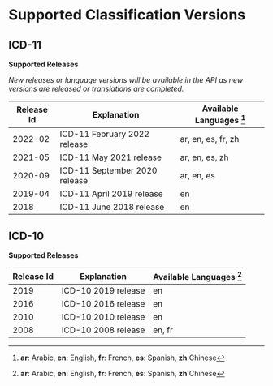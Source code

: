 ﻿# Supported Classification Versions

## ICD-11


**Supported Releases** 

_New releases or language versions will be available in the API as new versions are released or translations are completed._


| Release Id | Explanation                   | Available Languages [^1]   |
|------------|-------------------------------|-----------------------|
| 2022-02    | ICD-11 February 2022 release  | ar, en, es, fr,  zh   |
| 2021-05    | ICD-11 May 2021 release       | ar, en, es, zh        |
| 2020-09    | ICD-11 September 2020 release | ar, en, es            |
| 2019-04    | ICD-11 April 2019 release     | en                    |
| 2018       | ICD-11 June 2018 release      | en                    |



## ICD-10

**Supported Releases**


| Release Id | Explanation         | Available Languages [^1] |
|------------|---------------------|---------------------|
| 2019       | ICD-10 2019 release | en                  |
| 2016       | ICD-10 2016 release | en                  |
| 2010       | ICD-10 2010 release | en                  |
| 2008       | ICD-10 2008 release | en, fr              |


[^1]: **ar**: Arabic, **en**: English, **fr**: French, **es**: Spanish, **zh**:Chinese 
